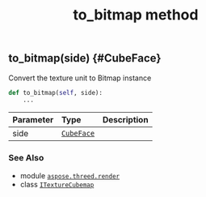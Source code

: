 ﻿---
title: to_bitmap method
second_title: Aspose.3D for Python via .NET API References
description: 
type: docs
weight: 40
url: /python-net/aspose.threed.render/itexturecubemap/to_bitmap/
is_root: false
---

## to_bitmap(side) {#CubeFace}

Convert the texture unit to Bitmap instance



```python
def to_bitmap(self, side):
    ...
```


| Parameter | Type | Description |
| :- | :- | :- |
| side | [`CubeFace`](/3d/python-net/aspose.threed.render/cubeface) |  |



### See Also
* module [`aspose.threed.render`](../../)
* class [`ITextureCubemap`](/3d/python-net/aspose.threed.render/itexturecubemap)
